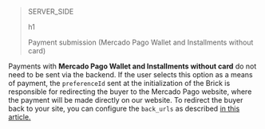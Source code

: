 > SERVER_SIDE
>
> h1
>
> Payment submission (Mercado Pago Wallet and Installments without card)

Payments with **Mercado Pago Wallet and Installments without card** do not need to be sent via the backend. If the user selects this option as a means of payment, the `preferenceId` sent at the initialization of the Brick is responsible for redirecting the buyer to the Mercado Pago website, where the payment will be made directly on our website. To redirect the buyer back to your site, you can configure the `back_urls` as described [in this article.](/developers/en/docs/checkout-bricks/payment-brick/additional-customization/preferences#bookmark_redirect_the_buyer_to_your_site)